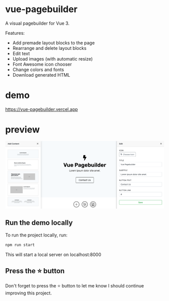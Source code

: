 # vue-pagebuilder

A visual pagebuilder for Vue 3.

Features:

- Add premade layout blocks to the page
- Rearrange and delete layout blocks
- Edit text
- Upload images (with automatic resize)
- Font Awesome icon chooser
- Change colors and fonts
- Download generated HTML

# demo

https://vue-pagebuilder.vercel.app

# preview

![App Preview](https://github.com/dashpilot/vue-pagebuilder/blob/main/editor/img/app-preview2.png?raw=true)

## Run the demo locally

To run the project locally, run:

```bash
npm run start
```

This will start a local server on localhost:8000

## Press the :star: button

Don't forget to press the :star: button to let me know I should continue improving this project.
